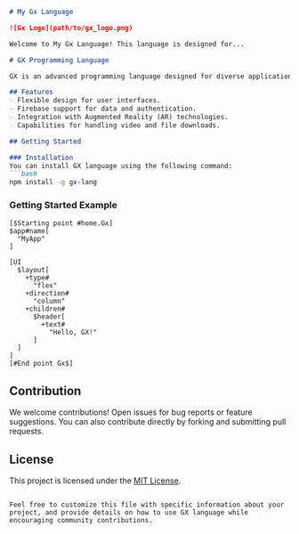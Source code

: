 ```markdown
# My Gx Language

![Gx Logo](path/to/gx_logo.png)

Welcome to My Gx Language! This language is designed for...

# GX Programming Language

GX is an advanced programming language designed for diverse application development. It features a flexible design for user interfaces, Firebase support for data management and authentication, integration with Augmented Reality (AR) technologies, and capabilities for handling video and file downloads.

## Features
- Flexible design for user interfaces.
- Firebase support for data and authentication.
- Integration with Augmented Reality (AR) technologies.
- Capabilities for handling video and file downloads.

## Getting Started

### Installation
You can install GX language using the following command:
```bash
npm install -g gx-lang
```

### Getting Started Example
```GX
[$Starting point #home.Gx]
$app#name[
  "MyApp"
]

[UI
  $layout[
    +type#
      "flex"
    +direction#
      "column"
    +children#
      $header[
        +text#
          "Hello, GX!"
      ]
  ]
]
[#End point Gx$]
```

## Contribution

We welcome contributions! Open issues for bug reports or feature suggestions. You can also contribute directly by forking and submitting pull requests.

## License

This project is licensed under the [MIT License](LICENSE).
```

Feel free to customize this file with specific information about your project, and provide details on how to use GX language while encouraging community contributions.

